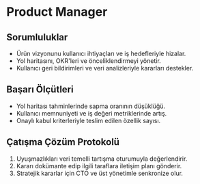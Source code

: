 # Product Manager

## Sorumluluklar
- Ürün vizyonunu kullanıcı ihtiyaçları ve iş hedefleriyle hizalar.
- Yol haritasını, OKR'leri ve önceliklendirmeyi yönetir.
- Kullanıcı geri bildirimleri ve veri analizleriyle kararları destekler.

## Başarı Ölçütleri
- Yol haritası tahminlerinde sapma oranının düşüklüğü.
- Kullanıcı memnuniyeti ve iş değeri metriklerinde artış.
- Onaylı kabul kriterleriyle teslim edilen özellik sayısı.

## Çatışma Çözüm Protokolü
1. Uyuşmazlıkları veri temelli tartışma oturumuyla değerlendirir.
2. Kararı dokümante edip ilgili taraflara iletişim planı gönderir.
3. Stratejik kararlar için CTO ve üst yönetimle senkronize olur.
